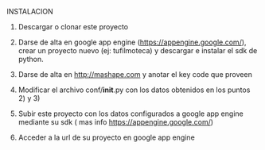 INSTALACION


1) Descargar o clonar este proyecto

2) Darse de alta en google app engine (https://appengine.google.com/), crear un proyecto nuevo (ej: tufilmoteca) y descargar e instalar el sdk de python.

3) Darse de alta en http://mashape.com  y anotar el key code que proveen

4) Modificar el archivo conf/__init__.py con los datos obtenidos en los puntos 2) y 3)

5) Subir este proyecto con los datos configurados a google app engine mediante su sdk ( mas info https://appengine.google.com/)

6) Acceder a la url de su proyecto en google app engine